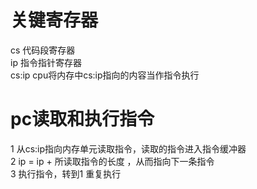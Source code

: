 # 关键寄存器

cs 代码段寄存器  
ip 指令指针寄存器  
cs:ip cpu将内存中cs:ip指向的内容当作指令执行  

# pc读取和执行指令

1 从cs:ip指向内存单元读取指令，读取的指令进入指令缓冲器  
2 ip = ip + 所读取指令的长度 ，从而指向下一条指令  
3 执行指令，转到1 重复执行  









